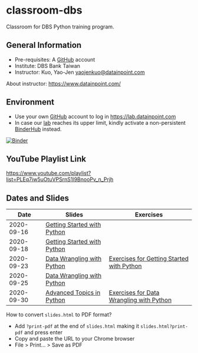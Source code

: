 # classroom-dbs

Classroom for DBS Python training program.

## General Information

- Pre-requisites: A [GitHub](https://github.com/) account
- Institute: DBS Bank Taiwan
- Instructor: Kuo, Yao-Jen <yaojenkuo@datainpoint.com>

About instructor: <https://www.datainpoint.com/>

## Environment

- Use your own [GitHub](https://github.com/) account to log in <https://lab.datainpoint.com>
- In case our [lab](https://lab.datainpoint.com) reaches its upper limit, kindly activate a non-persistent [BinderHub](https://mybinder.org/v2/gh/datainpoint/data-science-binder/vanilla-python-3-8-5) instead.

[![Binder](https://mybinder.org/badge_logo.svg)](https://mybinder.org/v2/gh/datainpoint/data-science-binder/vanilla-python-3-8-5)

## YouTube Playlist Link

<https://www.youtube.com/playlist?list=PLEq7iw5uOtuVPSrnS1l9BnooPv_n_Prjh>

## Dates and Slides

|Date|Slides|Exercises|
|----|------|---------|
|2020-09-16|[Getting Started with Python](https://datainpoint.github.io/classroom-dbs/01-getting-started-with-python.slides.html)||
|2020-09-18|[Getting Started with Python](https://datainpoint.github.io/classroom-dbs/01-getting-started-with-python.slides.html)||
|2020-09-23|[Data Wrangling with Python](https://datainpoint.github.io/classroom-dbs/02-data-wrangling-with-python.slides.html)|[Exercises for Getting Started with Python](https://lab.datainpoint.com/hub/user-redirect/git-pull?repo=https%3A%2F%2Fgithub.com%2Fdatainpoint%2Fexercise-getting-started-with-python&urlpath=tree%2Fexercise-getting-started-with-python%2Fexercises.ipynb&branch=master)|
|2020-09-25|[Data Wrangling with Python](https://datainpoint.github.io/classroom-dbs/02-data-wrangling-with-python.slides.html)||
|2020-09-30|[Advanced Topics in Python](https://datainpoint.github.io/classroom-dbs/03-advanced-topics-in-python.slides.html)|[Exercises for Data Wrangling with Python](https://lab.datainpoint.com/hub/user-redirect/git-pull?repo=https%3A%2F%2Fgithub.com%2Fdatainpoint%2Fexercise-data-wrangling-with-python&urlpath=tree%2Fexercise-data-wrangling-with-python%2Fexercises.ipynb&branch=master)|

How to convert `slides.html` to PDF format?
- Add `?print-pdf` at the end of `slides.html` making it `slides.html?print-pdf` and press enter
- Copy and paste the URL to your Chrome browser
- File > Print... > Save as PDF
